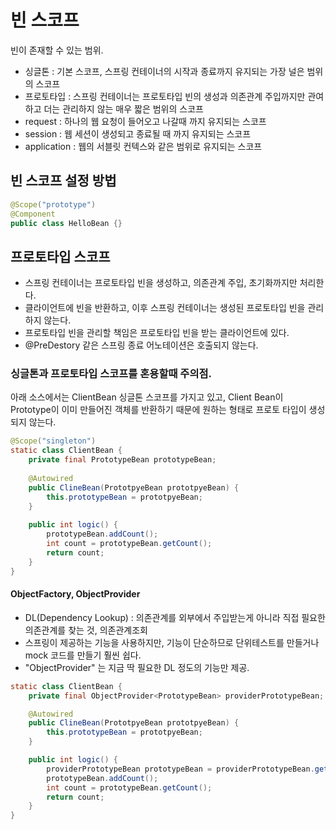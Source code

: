 # 빈 스코프
빈이 존재할 수 있는 범위.

- 싱글톤 : 기본 스코프, 스프링 컨테이너의 시작과 종료까지 유지되는 가장 널은 범위의 스코프
- 프로토타입 : 스프링 컨테이너는 프로토타입 빈의 생성과 의존관계 주입까지만 관여하고 더는 관리하지 않는 매우 짧은 범위의 스코프
- request : 하나의 웹 요청이 들어오고 나갈때 까지 유지되는 스코프
- session : 웹 세션이 생성되고 종료될 때 까지 유지되는 스코프
- application : 웹의 서블릿 컨텍스와 같은 범위로 유지되는 스코프

## 빈 스코프 설정 방법
```java
@Scope("prototype")
@Component
public class HelloBean {}
```

## 프로토타입 스코프
- 스프링 컨테이너는 프로토타입 빈을 생성하고, 의존관계 주입, 초기화까지만 처리한다.
- 클라이언트에 빈을 반환하고, 이후 스프링 컨테이너는 생성된 프로토타입 빈을 관리하지 않는다.
- 프로토타입 빈을 관리할 책임은 프로토타입 빈을 받는 클라이언트에 있다.
- @PreDestory 같은 스프링 종료 어노테이션은 호출되지 않는다.

### 싱글톤과 프로토타입 스코프를 혼용할때 주의점.

아래 소스에서는 ClientBean 싱글톤 스코프를 가지고 있고, Client Bean이 Prototype이 이미 만들어진 객체를 반환하기 때문에 원하는 형태로 프로토 타입이 생성되지 않는다.
```java
@Scope("singleton")
static class ClientBean {
    private final PrototypeBean prototypeBean;
    
    @Autowired
    public ClineBean(PrototpyeBean prototpyeBean) {
        this.prototypeBean = prototpyeBean;
    }
    
    public int logic() {
        prototypeBean.addCount();
        int count = prototypeBean.getCount();
        return count;
    }
}
```

#### ObjectFactory, ObjectProvider
- DL(Dependency Lookup) : 의존관계를 외부에서 주입받는게 아니라 직접 필요한 의존관계를 찾는 것, 의존관계조회
- 스프링이 제공하는 기능을 사용하지만, 기능이 단순하므로 단위테스트를 만들거나 mock 코드를 만들기 훨씬 쉽다.
- "ObjectProvider" 는 지금 딱 필요한 DL 정도의 기능만 제공.
```java
static class ClientBean {
    private final ObjectProvider<PrototypeBean> providerPrototypeBean; // 이 부분이 다름

    @Autowired
    public ClineBean(PrototpyeBean prototpyeBean) {
        this.prototypeBean = prototpyeBean;
    }

    public int logic() {
        providerPrototypeBean prototypeBean = providerPrototypeBean.getObject();
        prototypeBean.addCount();
        int count = prototypeBean.getCount();
        return count;
    }
}
```